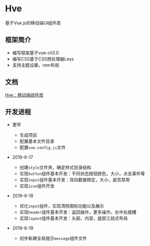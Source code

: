 # Hve

基于Vue.js的移动端UI组件库

## 框架简介

- 编写框架基于vue-cli3.0
- 编写CSS基于CSS预处理器Less
- 支持主题设置，rem布局

## 文档

[Hve：移动端组件库](https://hdongjian.github.io/2019/06/18/hve/)

## 开发进程

- 更早
  - 生成项目
  - 配置基本文件目录
  - 配置`vue.config.js`文件

- 2019-6-17
  - 创建`style`文件夹，确定样式目录结构
  - 实现`button`组件基本开发：不同状态按钮颜色，大小，点击事件等
  - 实现`input`组件基本开发：双向数据绑定，大小，是否禁用
  - 实现`icon`组件开发

- 2019-6-18
  - 优化`input`组件，实现清除图标功能以及展示
  - 实现`header`组件基本开发：返回操作，更多操作，左中右插槽
  - 实现`layout`组件基本开发：头部，内容，底部三段式布局

- 2019-6-19
  - 初步新建全局提示`message`组件文件

